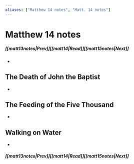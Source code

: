 ```yaml
---
aliases: ["Matthew 14 notes", "Matt. 14 notes"]
---
```

# Matthew 14 notes
##### <span class=arrow-left></span>[[matt13notes|Prev]]<span class=navigation-separator></span>[[matt14|Read]]<span class=navigation-separator></span>[[matt15notes|Next]]<span class=arrow-right></span>
- 
## The Death of John the Baptist
- 
## The Feeding of the Five Thousand
- 
## Walking on Water
- 
##### <span class=arrow-left></span>[[matt13notes|Prev]]<span class=navigation-separator></span>[[matt14|Read]]<span class=navigation-separator></span>[[matt15notes|Next]]<span class=arrow-right></span>